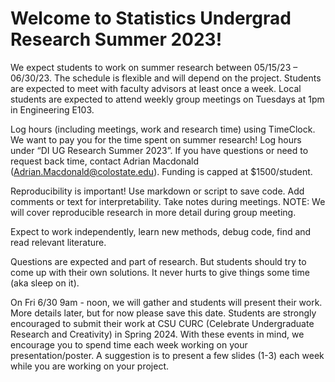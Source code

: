 # Welcome to Statistics Undergrad Research Summer 2023!


We expect students to work on summer research between 05/15/23 – 06/30/23. The schedule is flexible and will depend on the project.  Students are expected to meet with faculty advisors at least once a week. Local students are expected to attend weekly group meetings on Tuesdays at 1pm in Engineering E103.


Log hours (including meetings, work and research time) using TimeClock.  We want to pay you for the time spent on summer research! Log hours under “DI UG Research Summer 2023”. If you have questions or need to request back time, contact Adrian Macdonald (Adrian.Macdonald@colostate.edu).  Funding is capped at $1500/student.  

Reproducibility is important! Use markdown or script to save code.  Add comments or text for interpretability.  Take notes during meetings.  NOTE: We will cover reproducible research in more detail during group meeting.

Expect to work independently, learn new methods, debug code, find and read relevant literature.

Questions are expected and part of research.  But students should try to come up with their own solutions.  It never hurts to give things some time (aka sleep on it).

On Fri 6/30 9am - noon, we will gather and students will present their work.  More details later, but for now please save this date. Students are strongly encouraged to submit their work at CSU CURC (Celebrate Undergraduate Research and Creativity) in Spring 2024. With these events in mind, we encourage you to spend time each week working on your presentation/poster.  A suggestion is to present a few slides (1-3) each week while you are working on your project.

